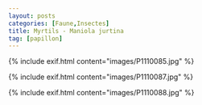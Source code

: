 ```yaml
---
layout: posts
categories: [Faune,Insectes]
title: Myrtils - Maniola jurtina
tag: [papillon]
---
```

{% include exif.html content="images/P1110085.jpg" %}

{% include exif.html content="images/P1110087.jpg" %}

{% include exif.html content="images/P1110088.jpg" %}